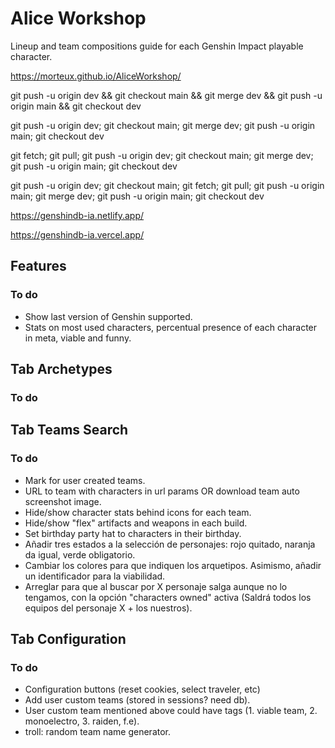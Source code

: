 # Alice Workshop
Lineup and team compositions guide for each Genshin Impact playable character.

https://morteux.github.io/AliceWorkshop/

git push -u origin dev && git checkout main && git merge dev && git push -u origin main && git checkout dev

git push -u origin dev; git checkout main; git merge dev; git push -u origin main; git checkout dev

git fetch; git pull; git push -u origin dev; git checkout main; git merge dev; git push -u origin main; git checkout dev

git push -u origin dev; git checkout main; git fetch; git pull; git push -u origin main; git merge dev; git push -u origin main; git checkout dev

https://genshindb-ia.netlify.app/

https://genshindb-ia.vercel.app/

## Features
### To do
- Show last version of Genshin supported.
- Stats on most used characters, percentual presence of each character in meta, viable and funny.

## Tab Archetypes
### To do

## Tab Teams Search
### To do
- Mark for user created teams.
- URL to team with characters in url params OR download team auto screenshot image.
- Hide/show character stats behind icons for each team.
- Hide/show "flex" artifacts and weapons in each build.
- Set birthday party hat to characters in their birthday.
- Añadir tres estados a la selección de personajes: rojo quitado, naranja da igual, verde obligatorio.
- Cambiar los colores para que indiquen los arquetipos. Asimismo, añadir un identificador para la viabilidad.
- Arreglar para que al buscar por X personaje salga aunque no lo tengamos, con la opción "characters owned" activa (Saldrá todos los equipos del personaje X + los nuestros). 

## Tab Configuration
### To do
- Configuration buttons (reset cookies, select traveler, etc)
- Add user custom teams (stored in sessions? need db).
- User custom team mentioned above could have tags (1. viable team, 2. monoelectro, 3. raiden, f.e).
- troll: random team name generator.
